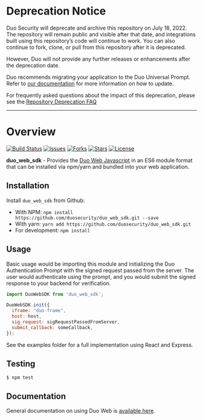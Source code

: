 # Deprecation Notice

Duo Security will deprecate and archive this repository on July 18, 2022. The repository will remain public and visible after that date, and integrations built using this repository’s code will continue to work. You can also continue to fork, clone, or pull from this repository after it is deprecated.

However, Duo will not provide any further releases or enhancements after the deprecation date.

Duo recommends migrating your application to the Duo Universal Prompt. Refer to [our documentation](https://duo.com/docs/universal-prompt-update-guide) for more information on how to update.

For frequently asked questions about the impact of this deprecation, please see the [Repository Deprecation FAQ](https://duosecurity.github.io/faq.html)

----

# Overview

[![Build Status](https://github.com/duosecurity/duo_web_sdk/workflows/NodeJS%20CI/badge.svg)](https://github.com/duosecurity/duo_web_sdk/actions)
[![Issues](https://img.shields.io/github/issues/duosecurity/duo_web_sdk)](https://github.com/duosecurity/duo_web_sdk/issues)
[![Forks](https://img.shields.io/github/forks/duosecurity/duo_web_sdk)](https://github.com/duosecurity/duo_web_sdk/network/members)
[![Stars](https://img.shields.io/github/stars/duosecurity/duo_web_sdk)](https://github.com/duosecurity/duo_web_sdk/stargazers)
[![License](https://img.shields.io/badge/License-View%20License-orange)](https://github.com/duosecurity/duo_web_sdk/blob/master/LICENSE)

**duo_web_sdk** - Provides the [Duo Web Javascript](https://duo.com/docs/duoweb) in an ES6 module format that can be installed via npm/yarn and bundled into your web application.

## Installation

Install `duo_web_sdk` from Github: 

- With NPM: `npm install https://github.com/duosecurity/duo_web_sdk.git --save`
- With yarn: `yarn add https://github.com/duosecurity/duo_web_sdk.git`
- For development: `npm install`

## Usage

Basic usage would be importing this module and initializing the Duo Authentication Prompt
with the signed request passed from the server. The user would authenticate using the prompt, and you would
submit the signed response to your backend for verification. 

```js
import DuoWebSDK from 'duo_web_sdk';

DuoWebSDK.init({
  iframe: "duo-frame",
  host: host,
  sig_request: sigRequestPassedFromServer,
  submit_callback: someCallback,
});
```

See the examples folder for a full implementation using React and Express.

## Testing

```
$ npm test
```

## Documentation

General documentation on using Duo Web is [available here](https://duo.com/docs/duoweb-v2). 

